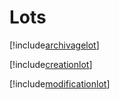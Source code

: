 # Lots

[!include[archivagelot](lots.archivagelot.autogen.md)]

[!include[creationlot](lots.creationlot.autogen.md)]

[!include[modificationlot](lots.modificationlot.autogen.md)]










